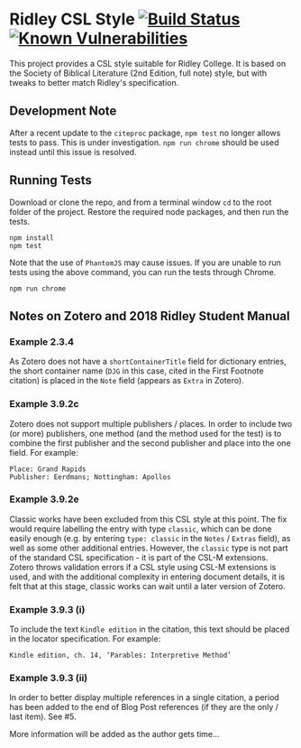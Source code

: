 # Ridley CSL Style [![Build Status](https://travis-ci.org/daggmano/ridley-csl-style.svg)](https://travis-ci.org/daggmano/ridley-csl-style) [![Known Vulnerabilities](https://snyk.io/test/github/daggmano/ridley-csl-style/badge.svg?targetFile=package.json)](https://snyk.io/test/github/daggmano/ridley-csl-style?targetFile=package.json)

This project provides a CSL style suitable for Ridley College.  It is based on the Society of Biblical Literature (2nd Edition, full note) style, but with tweaks
to better match Ridley's specification.

## Development Note ##
After a recent update to the `citeproc` package, `npm test` no longer allows tests to pass. This is under investigation. `npm run chrome` should be used instead until this issue is resolved.

## Running Tests ##

Download or clone the repo, and from a terminal window `cd` to the root folder of the project.  Restore the required node packages, and then run the tests.

    npm install
    npm test

Note that the use of `PhantomJS` may cause issues. If you are unable to run tests using the above command, you can run the tests through Chrome.

    npm run chrome

## Notes on Zotero and 2018 Ridley Student Manual ##

### Example 2.3.4 ###
As Zotero does not have a `shortContainerTitle` field for dictionary entries, the short container name (`DJG` in this case, cited in the First Footnote citation) is placed in the `Note` field (appears as `Extra` in Zotero).

### Example 3.9.2c ###
Zotero does not support multiple publishers / places. In order to include two (or more) publishers, one method (and the method used for the test) is to combine the first publisher and the second publisher and place into the one field. For example:

    Place: Grand Rapids
    Publisher: Eerdmans; Nottingham: Apollos

### Example 3.9.2e ###
Classic works have been excluded from this CSL style at this point. The fix would require labelling the entry with type `classic`, which can be done easily enough (e.g. by entering `type: classic` in the `Notes` / `Extras` field), as well as some other additional entries. However, the `classic` type is not part of the standard CSL specification - it is part of the CSL-M extensions. Zotero throws validation errors if a CSL style using CSL-M extensions is used, and with the additional complexity in entering document details, it is felt that at this stage, classic works can wait until a later version of Zotero.

### Example 3.9.3 (i) ###
To include the text `Kindle edition` in the citation, this text should be placed in the locator specification. For example:

    Kindle edition, ch. 14, ‘Parables: Interpretive Method’

### Example 3.9.3 (ii) ###
In order to better display multiple references in a single citation, a period has been added to the end of Blog Post references (if they are the only / last item). See #5.


More information will be added as the author gets time...
